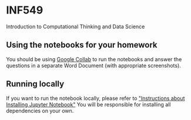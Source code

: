 # INF549
Introduction to Computational Thinking and Data Science

## Using the notebooks for your homework 
You should be using [Google Collab](https://github.com/khider/INF549/blob/master/Getting%20Started%20with%20Google%20Colab.pdf) to run the notebooks and answer the questions in a separate Word Document (with appropriate screenshots). 

## Running locally
If you want to run the notebook locally, please refer to 
["Instructions about Installing Jupyter Notebook"](https://github.com/khider/INF549/blob/master/Instructions%20about%20Installing%20Jupyter%20Notebook.pdf)
You will be responsible for installing all dependencies on your own. 

